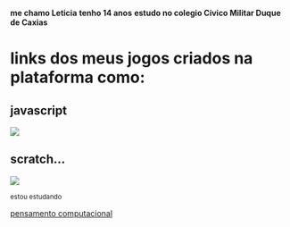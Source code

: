 **me chamo Leticia**
**tenho 14 anos**
**estudo no colegio Civico Militar Duque de Caxias**

# links dos meus jogos criados na plataforma como:

## javascript
![](https://img.shields.io/badge/JavaScript-323330?style=for-the-badge&logo=javascript&logoColor=F7DF1E)
## scratch...
![](https://img.shields.io/badge/Scratch-4D97FF?style=for-the-badge&logo=Scratch&logoColor=white!!)
	
  <sub>estou estudando<sub>
  
  [pensamento computacional](https://pt.wikipedia.org/wiki/Pensamento_computacional)
  
